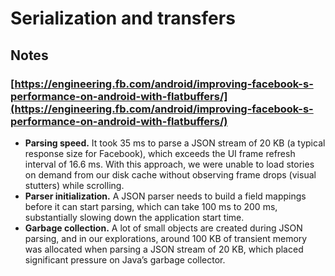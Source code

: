 # Serialization and transfers

## Notes

### [https://engineering.fb.com/android/improving-facebook-s-performance-on-android-with-flatbuffers/](https://engineering.fb.com/android/improving-facebook-s-performance-on-android-with-flatbuffers/)

* **Parsing speed.** It took 35 ms to parse a JSON stream of 20 KB \(a typical response size for Facebook\), which exceeds the UI frame refresh interval of 16.6 ms. With this approach, we were unable to load stories on demand from our disk cache without observing frame drops \(visual stutters\) while scrolling.
* **Parser initialization.** A JSON parser needs to build a field mappings before it can start parsing, which can take 100 ms to 200 ms, substantially slowing down the application start time.
* **Garbage collection.** A lot of small objects are created during JSON parsing, and in our explorations, around 100 KB of transient memory was allocated when parsing a JSON stream of 20 KB, which placed significant pressure on Java’s garbage collector.


